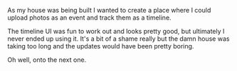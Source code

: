 As my house was being built I wanted to create a place where I could upload photos as an event and track them as a timeline.

The timeline UI was fun to work out and looks pretty good, but ultimately I never ended up using it. It's a bit of a shame really but the damn house was taking too long and the updates would have been pretty boring.

Oh well, onto the next one.